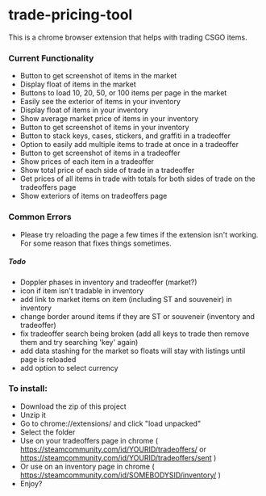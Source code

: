 # trade-pricing-tool
This is a chrome browser extension that helps with trading CSGO items.

### Current Functionality
- Button to get screenshot of items in the market
- Display float of items in the market
- Buttons to load 10, 20, 50, or 100 items per page in the market
- Easily see the exterior of items in your inventory
- Display float of items in your inventory
- Show average market price of items in your inventory
- Button to get screenshot of items in your inventory
- Button to stack keys, cases, stickers, and graffiti in a tradeoffer
- Option to easily add multiple items to trade at once in a tradeoffer
- Button to get screenshot of items in a tradeoffer
- Show prices of each item in a tradeoffer
- Show total price of each side of trade in a tradeoffer
- Get prices of all items in trade with totals for both sides of trade on the tradeoffers page
- Show exteriors of items on tradeoffers page

### Common Errors
- Please try reloading the page a few times if the extension isn't working. For some reason that fixes things sometimes.

##### Todo
- Doppler phases in inventory and tradeoffer (market?)
- icon if item isn't tradable in inventory
- add link to market items on item (including ST and souveneir) in inventory
- change border around items if they are ST or souveneir (inventory and tradeoffer)
- fix tradeoffer search being broken (add all keys to trade then remove them and try searching 'key' again)
- add data stashing for the market so floats will stay with listings until page is reloaded
- add option to select currency

### To install:
- Download the zip of this project
- Unzip it
- Go to chrome://extensions/ and click "load unpacked"
- Select the folder
- Use on your tradeoffers page in chrome ( https://steamcommunity.com/id/YOURID/tradeoffers/ or https://steamcommunity.com/id/YOURID/tradeoffers/sent )
- Or use on an inventory page in chrome ( https://steamcommunity.com/id/SOMEBODYSID/inventory/ )
- Enjoy?
